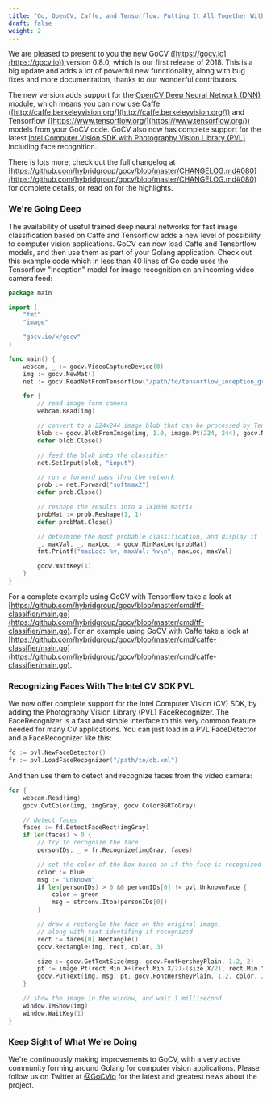 ```yaml
---
title: "Go, OpenCV, Caffe, and Tensorflow: Putting It All Together With GoCV"
draft: false
weight: 2
---
```


We are pleased to present to you the new GoCV ([https://gocv.io](https://gocv.io)) version 0.8.0, which is our first release of 2018. This is a big update and adds a lot of powerful new functionality, along with bug fixes and more documentation, thanks to our wonderful contributors.

The new version adds support for the [OpenCV Deep Neural Network (DNN) module](https://docs.opencv.org/3.4.0/d6/d0f/group__dnn.html), which means you can now use Caffe ([http://caffe.berkeleyvision.org/](http://caffe.berkeleyvision.org/)) and Tensorflow ([https://www.tensorflow.org/](https://www.tensorflow.org/)) models from your GoCV code. GoCV also now has complete support for the latest [Intel Computer Vision SDK with Photography Vision Library (PVL)](https://software.intel.com/en-us/cvsdk-devguide-advanced-face-capabilities-in-intels-opencv) including face recognition.

There is lots more, check out the full changelog at [https://github.com/hybridgroup/gocv/blob/master/CHANGELOG.md#080](https://github.com/hybridgroup/gocv/blob/master/CHANGELOG.md#080) for complete details, or read on for the highlights.

### We're Going Deep

The availability of useful trained deep neural networks for fast image classification based on Caffe and Tensorflow adds a new level of possibility to computer vision applications. GoCV can now load Caffe and Tensorflow models, and then use them as part of your Golang application. Check out this example code which in less than 40 lines of Go code uses the Tensorflow "Inception" model for image recognition on an incoming video camera feed:

```go
package main

import (
    "fmt"
    "image"

    "gocv.io/x/gocv"
)

func main() {
    webcam, _ := gocv.VideoCaptureDevice(0)
    img := gocv.NewMat()
    net := gocv.ReadNetFromTensorflow("/path/to/tensorflow_inception_graph.pb")

    for {
        // read image form camera
        webcam.Read(img)

        // convert to a 224x244 image blob that can be processed by Tensorflow
        blob := gocv.BlobFromImage(img, 1.0, image.Pt(224, 244), gocv.NewScalar(0, 0, 0, 0), true, false)
        defer blob.Close()

        // feed the blob into the classifier
        net.SetInput(blob, "input")

        // run a forward pass thru the network
        prob := net.Forward("softmax2")
        defer prob.Close()

        // reshape the results into a 1x1000 matrix
        probMat := prob.Reshape(1, 1)
        defer probMat.Close()

        // determine the most probable classification, and display it
        _, maxVal, _, maxLoc := gocv.MinMaxLoc(probMat)
        fmt.Printf("maxLoc: %v, maxVal: %v\n", maxLoc, maxVal)

        gocv.WaitKey(1)
    }
}
```

For a complete example using GoCV with Tensorflow take a look at [https://github.com/hybridgroup/gocv/blob/master/cmd/tf-classifier/main.go](https://github.com/hybridgroup/gocv/blob/master/cmd/tf-classifier/main.go). For an example using GoCV with Caffe take a look at [https://github.com/hybridgroup/gocv/blob/master/cmd/caffe-classifier/main.go](https://github.com/hybridgroup/gocv/blob/master/cmd/caffe-classifier/main.go).

### Recognizing Faces With The Intel CV SDK PVL

We now offer complete support for the Intel Computer Vision (CV) SDK, by adding the Photography Vision Library (PVL) FaceRecognizer. The FaceRecognizer is a fast and simple interface to this very common feature needed for many CV applications. You can just load in a PVL FaceDetector and a FaceRecognizer like this:

```go
fd := pvl.NewFaceDetector()
fr := pvl.LoadFaceRecognizer("/path/to/db.xml")
```

And then use them to detect and recognize faces from the video camera:

```go
for {
    webcam.Read(img)
    gocv.CvtColor(img, imgGray, gocv.ColorBGRToGray)

    // detect faces
    faces := fd.DetectFaceRect(imgGray)
    if len(faces) > 0 {
        // try to recognize the face
        personIDs, _ = fr.Recognize(imgGray, faces)

        // set the color of the box based on if the face is recognized
        color := blue
        msg := "Unknown"
        if len(personIDs) > 0 && personIDs[0] != pvl.UnknownFace {
            color = green
            msg = strconv.Itoa(personIDs[0])
        }

        // draw a rectangle the face on the original image,
        // along with text identifing if recognized
        rect := faces[0].Rectangle()
        gocv.Rectangle(img, rect, color, 3)

        size := gocv.GetTextSize(msg, gocv.FontHersheyPlain, 1.2, 2)
        pt := image.Pt(rect.Min.X+(rect.Min.X/2)-(size.X/2), rect.Min.Y-2)
        gocv.PutText(img, msg, pt, gocv.FontHersheyPlain, 1.2, color, 2)
    }

    // show the image in the window, and wait 1 millisecond
    window.IMShow(img)
    window.WaitKey(1)
}
```

### Keep Sight of What We're Doing

We're continuously making improvements to GoCV, with a very active community forming around Golang for computer vision applications. Please follow us on Twitter at [@GoCVio](https://twitter.com/GoCVio) for the latest and greatest news about the project.

